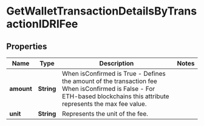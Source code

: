 

# GetWalletTransactionDetailsByTransactionIDRIFee


## Properties

| Name | Type | Description | Notes |
|------------ | ------------- | ------------- | -------------|
|**amount** | **String** | When isConfirmed is True - Defines the amount of the transaction fee  When isConfirmed is False - For ETH-based blockchains this attribute represents the max fee value. |  |
|**unit** | **String** | Represents the unit of the fee. |  |




